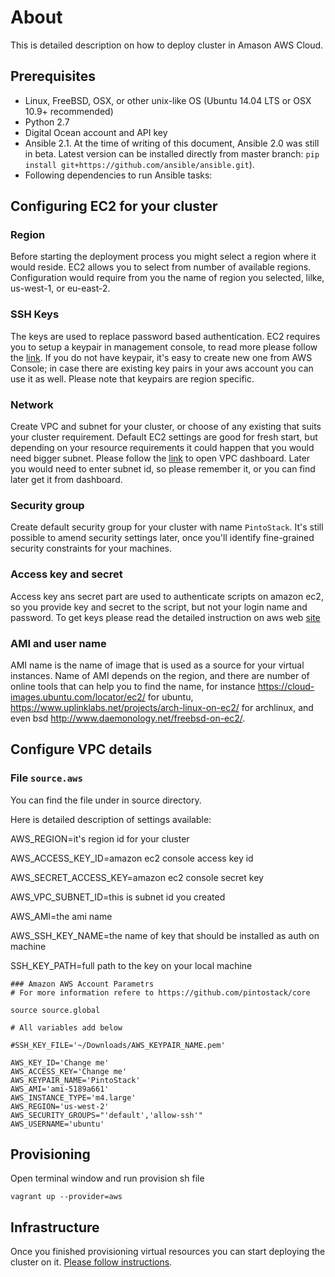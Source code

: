 # About

This is detailed description on how to deploy cluster in Amason AWS Cloud.

## Prerequisites 
* Linux, FreeBSD, OSX, or other unix-like OS (Ubuntu 14.04 LTS or OSX 10.9+ recommended)
* Python 2.7
* Digital Ocean account and API key
* Ansible 2.1. At the time of writing of this document, Ansible 2.0 was still in beta. Latest version can be installed directly from master branch: ```pip install git+https://github.com/ansible/ansible.git```). 
* Following dependencies to run Ansible tasks:

## Configuring EC2 for your cluster

### Region

Before starting the deployment process you might select a region where it would reside. EC2 allows you to select from number of available regions.
Configuration would require from you the name of region you selected, lilke, us-west-1, or eu-east-2.

### SSH Keys

The keys are used to replace password based authentication. EC2 requires you to setup a keypair in management console, to read more please follow the [link](http://docs.aws.amazon.com/opsworks/latest/userguide/security-ssh-access.html). If you do not have keypair, it's easy to create new one from AWS Console; in case there are existing key pairs in your aws account you can use it as well.
Please note that keypairs are region specific.

### Network

Create VPC and subnet for your cluster, or choose of any existing that suits your cluster requirement. Default EC2 settings are good for fresh start, but depending on your resource requirements it could happen that you would need bigger subnet. Please follow the [link](https://us-west-2.console.aws.amazon.com/vpc/home?region=us-west-2#) to open VPC dashboard. Later you would need to enter subnet id, so please remember it, or you can find later get it from dashboard.

### Security group

Create default security group for your cluster with name ```PintoStack```. It's still possible to amend security settings later, once you'll identify fine-grained security constraints for your machines.

### Access key and secret

Access key ans secret part are used to authenticate scripts on amazon ec2, so you provide key and secret to the script, but not your login name and password. To get keys please read the detailed instruction on aws web [site](http://docs.aws.amazon.com/AWSSimpleQueueService/latest/SQSGettingStartedGuide/AWSCredentials.html)

### AMI and user name

AMI name is the name of image that is used as a source for your virtual instances. Name of AMI depends on the region, and there are number of online tools that can help you to find the name, for instance https://cloud-images.ubuntu.com/locator/ec2/ for ubuntu, https://www.uplinklabs.net/projects/arch-linux-on-ec2/ for archlinux, and even bsd http://www.daemonology.net/freebsd-on-ec2/.

## Configure VPC details

### File ```source.aws```

You can find the file under in source directory.

Here is detailed description of settings available:

AWS_REGION=it's region id for your cluster

AWS_ACCESS_KEY_ID=amazon ec2 console access key id

AWS_SECRET_ACCESS_KEY=amazon ec2 console secret key

AWS_VPC_SUBNET_ID=this is subnet id you created

AWS_AMI=the ami name

AWS_SSH_KEY_NAME=the name of key that should be installed as auth on machine

SSH_KEY_PATH=full path to the key on your local machine

```
### Amazon AWS Account Parametrs
# For more information refere to https://github.com/pintostack/core

source source.global

# All variables add below

#SSH_KEY_FILE='~/Downloads/AWS_KEYPAIR_NAME.pem'

AWS_KEY_ID='Change me'
AWS_ACCESS_KEY='Change me'
AWS_KEYPAIR_NAME='PintoStack'
AWS_AMI='ami-5189a661'
AWS_INSTANCE_TYPE='m4.large'
AWS_REGION='us-west-2'
AWS_SECURITY_GROUPS="'default','allow-ssh'"
AWS_USERNAME='ubuntu'
```
## Provisioning

Open terminal window and run provision sh file
```
vagrant up --provider=aws
```

## Infrastructure

Once you finished provisioning virtual resources you can start deploying the cluster on it.
[Please follow instructions](../README.md#bootstrap).
